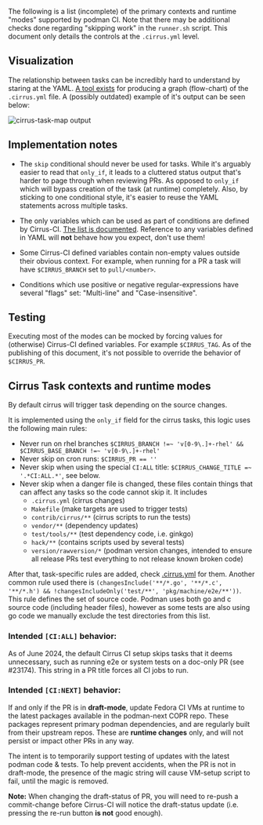 The following is a list (incomplete) of the primary contexts and runtime
"modes" supported by podman CI.  Note that there may be additional checks
done regarding "skipping work" in the `runner.sh` script.  This document
only details the controls at the `.cirrus.yml` level.

## Visualization

The relationship between tasks can be incredibly hard to understand by
staring at the YAML.
[A tool exists](https://github.com/containers/automation/tree/main/cirrus-task-map)
for producing a graph (flow-chart) of the `.cirrus.yml` file.  A (possibly
outdated) example of it's output can be seen below:

![cirrus-task-map output](https://github.com/containers/podman/wiki/cirrus-map.svg)

## Implementation notes

+ The `skip` conditional should never be used for tasks.
  While it's arguably easier to read that `only_if`, it leads to a cluttered
  status output that's harder to page through when reviewing PRs.  As opposed
  to `only_if` which will bypass creation of the task (at runtime) completely.
  Also, by sticking to one conditional style, it's easier to reuse the YAML
  statements across multiple tasks.

+ The only variables which can be used as part of conditions are defined by
  Cirrus-CI.
  [The list is documented](https://cirrus-ci.org/guide/writing-tasks/#environment-variables).  Reference to any variables defined in YAML will **not** behave how
  you expect, don't use them!

* Some Cirrus-CI defined variables contain non-empty values outside their
  obvious context. For example, when running for a PR a task will have
  `$CIRRUS_BRANCH` set to `pull/<number>`.

* Conditions which use positive or negative regular-expressions have several
  "flags" set: "Multi-line" and "Case-insensitive".

## Testing

Executing most of the modes can be mocked by forcing values for (otherwise)
Cirrus-CI defined variables.  For example `$CIRRUS_TAG`.  As of the publishing
of this document, it's not possible to override the behavior of `$CIRRUS_PR`.

## Cirrus Task contexts and runtime modes

By default cirrus will trigger task depending on the source changes.

It is implemented using the `only_if` field for the cirrus tasks, this logic
uses the following main rules:
 - Never run on rhel branches `$CIRRUS_BRANCH !=~ 'v[0-9\.]+-rhel' && $CIRRUS_BASE_BRANCH !=~ 'v[0-9\.]+-rhel'`
 - Never skip on cron runs: `$CIRRUS_PR == ''`
 - Never skip when using the special `CI:ALL` title: `$CIRRUS_CHANGE_TITLE =~ '.*CI:ALL.*'`, see below.
 - Never skip when a danger file is changed, these files contain things that can
   affect any tasks so the code cannot skip it. It includes
   - `.cirrus.yml` (cirrus changes)
   - `Makefile` (make targets are used to trigger tests)
   - `contrib/cirrus/**` (cirrus scripts to run the tests)
   - `vendor/**` (dependency updates)
   - `test/tools/**` (test dependency code, i.e. ginkgo)
   - `hack/**` (contains scripts used by several tests)
   - `version/rawversion/*` (podman version changes, intended to ensure all release PRs test everything to not release known broken code)

After that, task-specific rules are added, check [.cirrus.yml](../../.cirrus.yml) for them.
Another common rule used there is `(changesInclude('**/*.go', '**/*.c', '**/*.h') && !changesIncludeOnly('test/**', 'pkg/machine/e2e/**'))`.
This rule defines the set of source code. Podman uses both go and c source code (including header files),
however as some tests are also using go code we manually exclude the test
directories from this list.

### Intended `[CI:ALL]` behavior:

As of June 2024, the default Cirrus CI setup skips tasks that it deems
unnecessary, such as running e2e or system tests on a doc-only PR (see
#23174). This string in a PR title forces all CI jobs to run.

### Intended `[CI:NEXT]` behavior:

If and only if the PR is in **draft-mode**, update Fedora CI VMs at runtime
to the latest packages available in the podman-next COPR repo.  These packages
represent primary podman dependencies, and are regularly built from their
upstream repos.  These are **runtime changes** only, and will not persist
or impact other PRs in any way.

The intent is to temporarily support testing of updates with the latest podman
code & tests.  To help prevent accidents, when the PR is not in draft-mode, the
presence of the magic string will cause VM-setup script to fail, until the magic
is removed.

**Note:** When changing the draft-status of PR, you will need to re-push a
commit-change before Cirrus-CI will notice the draft-status update (i.e.
pressing the re-run button **is not** good enough).
